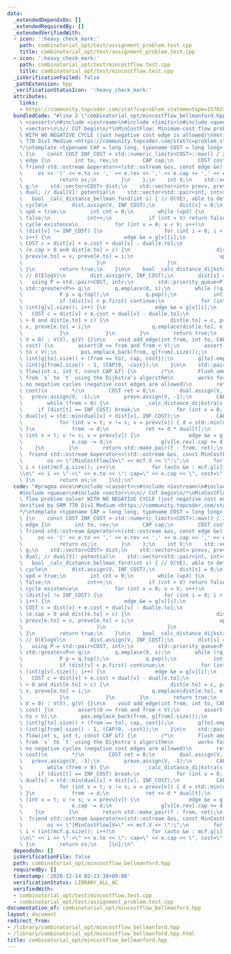 ```yaml
---
data:
  _extendedDependsOn: []
  _extendedRequiredBy: []
  _extendedVerifiedWith:
  - icon: ':heavy_check_mark:'
    path: combinatorial_opt/test/assignment_problem.test.cpp
    title: combinatorial_opt/test/assignment_problem.test.cpp
  - icon: ':heavy_check_mark:'
    path: combinatorial_opt/test/mincostflow.test.cpp
    title: combinatorial_opt/test/mincostflow.test.cpp
  _isVerificationFailed: false
  _pathExtension: hpp
  _verificationStatusIcon: ':heavy_check_mark:'
  attributes:
    links:
    - https://community.topcoder.com/stat?c=problem_statement&pm=15702>
  bundledCode: "#line 2 \"combinatorial_opt/mincostflow_bellmanford.hpp\"\n#include\
    \ <cassert>\n#include <iostream>\n#include <limits>\n#include <queue>\n#include\
    \ <vector>\n\n// CUT begin\n/*\nMinCostFlow: Minimum-cost flow problem solver\
    \ WITH NO NEGATIVE CYCLE (just negative cost edge is allowed)\nVerified by SRM\
    \ 770 Div1 Medium <https://community.topcoder.com/stat?c=problem_statement&pm=15702>\n\
    */\ntemplate <typename CAP = long long, typename COST = long long> struct MinCostFlow\
    \ {\n    const COST INF_COST = std::numeric_limits<COST>::max() / 2;\n    struct\
    \ edge {\n        int to, rev;\n        CAP cap;\n        COST cost;\n       \
    \ friend std::ostream &operator<<(std::ostream &os, const edge &e) {\n       \
    \     os << '(' << e.to << ',' << e.rev << ',' << e.cap << ',' << e.cost << ')';\n\
    \            return os;\n        }\n    };\n    int V;\n    std::vector<std::vector<edge>>\
    \ g;\n    std::vector<COST> dist;\n    std::vector<int> prevv, preve;\n    std::vector<COST>\
    \ dual; // dual[V]: potential\n    std::vector<std::pair<int, int>> pos;\n\n \
    \   bool _calc_distance_bellman_ford(int s) { // O(VE), able to detect negative\
    \ cycle\n        dist.assign(V, INF_COST);\n        dist[s] = 0;\n        bool\
    \ upd = true;\n        int cnt = 0;\n        while (upd) {\n            upd =\
    \ false;\n            cnt++;\n            if (cnt > V) return false; // Negative\
    \ cycle existence\n            for (int v = 0; v < V; v++)\n                if\
    \ (dist[v] != INF_COST) {\n                    for (int i = 0; i < (int)g[v].size();\
    \ i++) {\n                        edge &e = g[v][i];\n                       \
    \ COST c = dist[v] + e.cost + dual[v] - dual[e.to];\n                        if\
    \ (e.cap > 0 and dist[e.to] > c) {\n                            dist[e.to] = c,\
    \ prevv[e.to] = v, preve[e.to] = i;\n                            upd = true;\n\
    \                        }\n                    }\n                }\n       \
    \ }\n        return true;\n    }\n\n    bool _calc_distance_dijkstra(int s) {\
    \ // O(ElogV)\n        dist.assign(V, INF_COST);\n        dist[s] = 0;\n     \
    \   using P = std::pair<COST, int>;\n        std::priority_queue<P, std::vector<P>,\
    \ std::greater<P>> q;\n        q.emplace(0, s);\n        while (!q.empty()) {\n\
    \            P p = q.top();\n            q.pop();\n            int v = p.second;\n\
    \            if (dist[v] < p.first) continue;\n            for (int i = 0; i <\
    \ (int)g[v].size(); i++) {\n                edge &e = g[v][i];\n             \
    \   COST c = dist[v] + e.cost + dual[v] - dual[e.to];\n                if (e.cap\
    \ > 0 and dist[e.to] > c) {\n                    dist[e.to] = c, prevv[e.to] =\
    \ v, preve[e.to] = i;\n                    q.emplace(dist[e.to], e.to);\n    \
    \            }\n            }\n        }\n        return true;\n    }\n\n    MinCostFlow(int\
    \ V = 0) : V(V), g(V) {}\n\n    void add_edge(int from, int to, CAP cap, COST\
    \ cost) {\n        assert(0 <= from and from < V);\n        assert(0 <= to and\
    \ to < V);\n        pos.emplace_back(from, g[from].size());\n        g[from].emplace_back(edge{to,\
    \ (int)g[to].size() + (from == to), cap, cost});\n        g[to].emplace_back(edge{from,\
    \ (int)g[from].size() - 1, (CAP)0, -cost});\n    }\n\n    std::pair<CAP, COST>\
    \ flow(int s, int t, const CAP &f) {\n        /*\n        Flush amount of `f`\
    \ from `s` to `t` using the Dijkstra's algorithm\n        works for graph with\
    \ no negative cycles (negative cost edges are allowed)\n        retval: (flow,\
    \ cost)\n        */\n        COST ret = 0;\n        dual.assign(V, 0);\n     \
    \   prevv.assign(V, -1);\n        preve.assign(V, -1);\n        CAP frem = f;\n\
    \        while (frem > 0) {\n            _calc_distance_dijkstra(s);\n       \
    \     if (dist[t] == INF_COST) break;\n            for (int v = 0; v < V; v++)\
    \ dual[v] = std::min(dual[v] + dist[v], INF_COST);\n            CAP d = frem;\n\
    \            for (int v = t; v != s; v = prevv[v]) { d = std::min(d, g[prevv[v]][preve[v]].cap);\
    \ }\n            frem -= d;\n            ret += d * dual[t];\n            for\
    \ (int v = t; v != s; v = prevv[v]) {\n                edge &e = g[prevv[v]][preve[v]];\n\
    \                e.cap -= d;\n                g[v][e.rev].cap += d;\n        \
    \    }\n        }\n        return std::make_pair(f - frem, ret);\n    }\n\n  \
    \  friend std::ostream &operator<<(std::ostream &os, const MinCostFlow &mcf) {\n\
    \        os << \"[MinCostFlow]V=\" << mcf.V << \":\";\n        for (int i = 0;\
    \ i < (int)mcf.g.size(); i++)\n            for (auto &e : mcf.g[i]) { os << \"\
    \\n\" << i << \"->\" << e.to << \": cap=\" << e.cap << \", cost=\" << e.cost;\
    \ }\n        return os;\n    }\n};\n"
  code: "#pragma once\n#include <cassert>\n#include <iostream>\n#include <limits>\n\
    #include <queue>\n#include <vector>\n\n// CUT begin\n/*\nMinCostFlow: Minimum-cost\
    \ flow problem solver WITH NO NEGATIVE CYCLE (just negative cost edge is allowed)\n\
    Verified by SRM 770 Div1 Medium <https://community.topcoder.com/stat?c=problem_statement&pm=15702>\n\
    */\ntemplate <typename CAP = long long, typename COST = long long> struct MinCostFlow\
    \ {\n    const COST INF_COST = std::numeric_limits<COST>::max() / 2;\n    struct\
    \ edge {\n        int to, rev;\n        CAP cap;\n        COST cost;\n       \
    \ friend std::ostream &operator<<(std::ostream &os, const edge &e) {\n       \
    \     os << '(' << e.to << ',' << e.rev << ',' << e.cap << ',' << e.cost << ')';\n\
    \            return os;\n        }\n    };\n    int V;\n    std::vector<std::vector<edge>>\
    \ g;\n    std::vector<COST> dist;\n    std::vector<int> prevv, preve;\n    std::vector<COST>\
    \ dual; // dual[V]: potential\n    std::vector<std::pair<int, int>> pos;\n\n \
    \   bool _calc_distance_bellman_ford(int s) { // O(VE), able to detect negative\
    \ cycle\n        dist.assign(V, INF_COST);\n        dist[s] = 0;\n        bool\
    \ upd = true;\n        int cnt = 0;\n        while (upd) {\n            upd =\
    \ false;\n            cnt++;\n            if (cnt > V) return false; // Negative\
    \ cycle existence\n            for (int v = 0; v < V; v++)\n                if\
    \ (dist[v] != INF_COST) {\n                    for (int i = 0; i < (int)g[v].size();\
    \ i++) {\n                        edge &e = g[v][i];\n                       \
    \ COST c = dist[v] + e.cost + dual[v] - dual[e.to];\n                        if\
    \ (e.cap > 0 and dist[e.to] > c) {\n                            dist[e.to] = c,\
    \ prevv[e.to] = v, preve[e.to] = i;\n                            upd = true;\n\
    \                        }\n                    }\n                }\n       \
    \ }\n        return true;\n    }\n\n    bool _calc_distance_dijkstra(int s) {\
    \ // O(ElogV)\n        dist.assign(V, INF_COST);\n        dist[s] = 0;\n     \
    \   using P = std::pair<COST, int>;\n        std::priority_queue<P, std::vector<P>,\
    \ std::greater<P>> q;\n        q.emplace(0, s);\n        while (!q.empty()) {\n\
    \            P p = q.top();\n            q.pop();\n            int v = p.second;\n\
    \            if (dist[v] < p.first) continue;\n            for (int i = 0; i <\
    \ (int)g[v].size(); i++) {\n                edge &e = g[v][i];\n             \
    \   COST c = dist[v] + e.cost + dual[v] - dual[e.to];\n                if (e.cap\
    \ > 0 and dist[e.to] > c) {\n                    dist[e.to] = c, prevv[e.to] =\
    \ v, preve[e.to] = i;\n                    q.emplace(dist[e.to], e.to);\n    \
    \            }\n            }\n        }\n        return true;\n    }\n\n    MinCostFlow(int\
    \ V = 0) : V(V), g(V) {}\n\n    void add_edge(int from, int to, CAP cap, COST\
    \ cost) {\n        assert(0 <= from and from < V);\n        assert(0 <= to and\
    \ to < V);\n        pos.emplace_back(from, g[from].size());\n        g[from].emplace_back(edge{to,\
    \ (int)g[to].size() + (from == to), cap, cost});\n        g[to].emplace_back(edge{from,\
    \ (int)g[from].size() - 1, (CAP)0, -cost});\n    }\n\n    std::pair<CAP, COST>\
    \ flow(int s, int t, const CAP &f) {\n        /*\n        Flush amount of `f`\
    \ from `s` to `t` using the Dijkstra's algorithm\n        works for graph with\
    \ no negative cycles (negative cost edges are allowed)\n        retval: (flow,\
    \ cost)\n        */\n        COST ret = 0;\n        dual.assign(V, 0);\n     \
    \   prevv.assign(V, -1);\n        preve.assign(V, -1);\n        CAP frem = f;\n\
    \        while (frem > 0) {\n            _calc_distance_dijkstra(s);\n       \
    \     if (dist[t] == INF_COST) break;\n            for (int v = 0; v < V; v++)\
    \ dual[v] = std::min(dual[v] + dist[v], INF_COST);\n            CAP d = frem;\n\
    \            for (int v = t; v != s; v = prevv[v]) { d = std::min(d, g[prevv[v]][preve[v]].cap);\
    \ }\n            frem -= d;\n            ret += d * dual[t];\n            for\
    \ (int v = t; v != s; v = prevv[v]) {\n                edge &e = g[prevv[v]][preve[v]];\n\
    \                e.cap -= d;\n                g[v][e.rev].cap += d;\n        \
    \    }\n        }\n        return std::make_pair(f - frem, ret);\n    }\n\n  \
    \  friend std::ostream &operator<<(std::ostream &os, const MinCostFlow &mcf) {\n\
    \        os << \"[MinCostFlow]V=\" << mcf.V << \":\";\n        for (int i = 0;\
    \ i < (int)mcf.g.size(); i++)\n            for (auto &e : mcf.g[i]) { os << \"\
    \\n\" << i << \"->\" << e.to << \": cap=\" << e.cap << \", cost=\" << e.cost;\
    \ }\n        return os;\n    }\n};\n"
  dependsOn: []
  isVerificationFile: false
  path: combinatorial_opt/mincostflow_bellmanford.hpp
  requiredBy: []
  timestamp: '2020-12-14 02:23:38+09:00'
  verificationStatus: LIBRARY_ALL_AC
  verifiedWith:
  - combinatorial_opt/test/mincostflow.test.cpp
  - combinatorial_opt/test/assignment_problem.test.cpp
documentation_of: combinatorial_opt/mincostflow_bellmanford.hpp
layout: document
redirect_from:
- /library/combinatorial_opt/mincostflow_bellmanford.hpp
- /library/combinatorial_opt/mincostflow_bellmanford.hpp.html
title: combinatorial_opt/mincostflow_bellmanford.hpp
---
```

